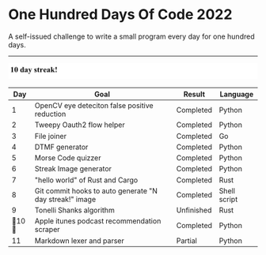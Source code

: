 # One Hundred Days Of Code 2022

A self-issued challenge to write a small program every day for one hundred days.

---
![day_6 project lol](media/streak.jpg)

| Day      | Goal                                                    | Result     | Language |
|----------|---------------------------------------------------------|------------|----------|
| 1        | OpenCV eye deteciton false positive reduction           | Completed  | Python   |
| 2        | Tweepy Oauth2 flow helper                               | Completed  | Python   |
| 3        | File joiner                                             | Completed  | Go       |
| 4        | DTMF generator                                          | Completed  | Python |
| 5        | Morse Code quizzer                                      | Completed  | Python |
| 6        | Streak Image generator                                  | Completed  | Python |
| 7        | "hello world" of Rust and Cargo                         | Completed  | Rust |
| 8        | Git commit hooks to auto generate "N day streak!" image | Completed  | Shell script |
| 9        | Tonelli Shanks algorithm  | Unfinished | Rust |
|🎉10🎉| Apple itunes podcast recommendation scraper | Completed | Python |
| 11 | Markdown lexer and parser | Partial | Python | 





